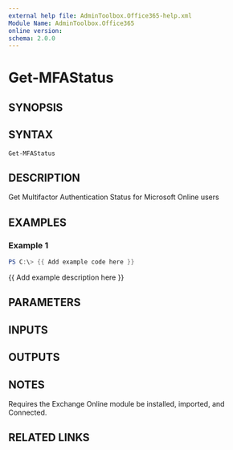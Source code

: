 ```yaml
---
external help file: AdminToolbox.Office365-help.xml
Module Name: AdminToolbox.Office365
online version:
schema: 2.0.0
---
```


# Get-MFAStatus

## SYNOPSIS

## SYNTAX

```
Get-MFAStatus
```

## DESCRIPTION
Get Multifactor Authentication Status for Microsoft Online users

## EXAMPLES

### Example 1
```powershell
PS C:\> {{ Add example code here }}
```

{{ Add example description here }}

## PARAMETERS

## INPUTS

## OUTPUTS

## NOTES
Requires the Exchange Online module be installed, imported, and Connected.

## RELATED LINKS
